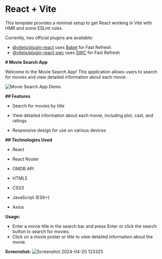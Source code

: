 # React + Vite

This template provides a minimal setup to get React working in Vite with HMR and some ESLint rules.

Currently, two official plugins are available:

- [@vitejs/plugin-react](https://github.com/vitejs/vite-plugin-react/blob/main/packages/plugin-react/README.md) uses [Babel](https://babeljs.io/) for Fast Refresh
- [@vitejs/plugin-react-swc](https://github.com/vitejs/vite-plugin-react-swc) uses [SWC](https://swc.rs/) for Fast Refresh

**# Movie Search App**

Welcome to the Movie Search App! This application allows users to search for movies and view detailed information about each movie.

![Movie Search App Demo](demo.gif)

**## Features**

- Search for movies by title

- View detailed information about each movie, including plot, cast, and ratings

- Responsive design for use on various devices

**## Technologies Used**

- React

- React Router

- OMDB API

- HTML5

- CSS3

- JavaScript (ES6+)

- Axios

**Usage:**

* Enter a movie title in the search bar and press Enter or click the search button to search for movies.
* Click on a movie poster or title to view detailed information about the movie.

**Screenshot:**
![Screenshot 2024-04-20 123325](https://github.com/vinothiniseenivasan/update-movieSearchApp/assets/137482214/a6fc3159-c0e7-4cb7-af9b-6f30eff46855)

